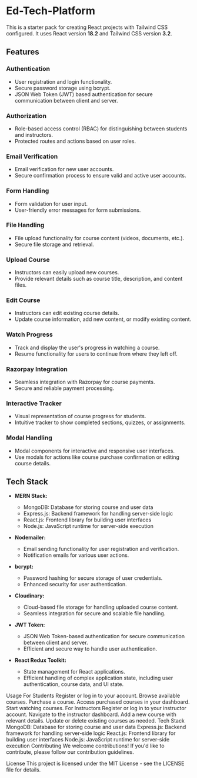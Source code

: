 # Ed-Tech-Platform 
This is a starter pack for creating React projects with Tailwind CSS configured. It uses React version **18.2** and Tailwind CSS version **3.2**.
## Features

### Authentication

- User registration and login functionality.
- Secure password storage using bcrypt.
- JSON Web Token (JWT) based authentication for secure communication between client and server.

### Authorization

- Role-based access control (RBAC) for distinguishing between students and instructors.
- Protected routes and actions based on user roles.

### Email Verification

- Email verification for new user accounts.
- Secure confirmation process to ensure valid and active user accounts.

### Form Handling

- Form validation for user input.
- User-friendly error messages for form submissions.

### File Handling

- File upload functionality for course content (videos, documents, etc.).
- Secure file storage and retrieval.

### Upload Course

- Instructors can easily upload new courses.
- Provide relevant details such as course title, description, and content files.

### Edit Course

- Instructors can edit existing course details.
- Update course information, add new content, or modify existing content.

### Watch Progress

- Track and display the user's progress in watching a course.
- Resume functionality for users to continue from where they left off.

### Razorpay Integration

- Seamless integration with Razorpay for course payments.
- Secure and reliable payment processing.

### Interactive Tracker

- Visual representation of course progress for students.
- Intuitive tracker to show completed sections, quizzes, or assignments.

### Modal Handling

- Modal components for interactive and responsive user interfaces.
- Use modals for actions like course purchase confirmation or editing course details.

## Tech Stack

- **MERN Stack:**
  - MongoDB: Database for storing course and user data
  - Express.js: Backend framework for handling server-side logic
  - React.js: Frontend library for building user interfaces
  - Node.js: JavaScript runtime for server-side execution

- **Nodemailer:**
  - Email sending functionality for user registration and verification.
  - Notification emails for various user actions.

- **bcrypt:**
  - Password hashing for secure storage of user credentials.
  - Enhanced security for user authentication.

- **Cloudinary:**
  - Cloud-based file storage for handling uploaded course content.
  - Seamless integration for secure and scalable file handling.

- **JWT Token:**
  - JSON Web Token-based authentication for secure communication between client and server.
  - Efficient and secure way to handle user authentication.

- **React Redux Toolkit:**
  - State management for React applications.
  - Efficient handling of complex application state, including user authentication, course data, and UI state.



Usage
For Students
Register or log in to your account.
Browse available courses.
Purchase a course.
Access purchased courses in your dashboard.
Start watching courses.
For Instructors
Register or log in to your instructor account.
Navigate to the instructor dashboard.
Add a new course with relevant details.
Update or delete existing courses as needed.
Tech Stack
MongoDB: Database for storing course and user data
Express.js: Backend framework for handling server-side logic
React.js: Frontend library for building user interfaces
Node.js: JavaScript runtime for server-side execution
Contributing
We welcome contributions! If you'd like to contribute, please follow our contribution guidelines.

License
This project is licensed under the MIT License - see the LICENSE file for details.




